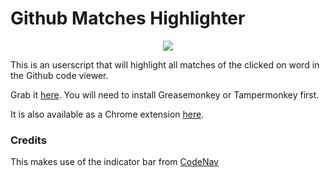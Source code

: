 Github Matches Highlighter
========================

<p align="center"><img src="https://cloud.githubusercontent.com/assets/1388219/5650909/b31e0a28-9670-11e4-819c-475950c731a4.PNG"></p>

This is an userscript that will highlight all matches of the clicked on word in the Github code viewer.

Grab it [here](https://openuserjs.org/scripts/chinhodado/Github_Matches_Highlighter). You will need to install Greasemonkey or Tampermonkey first.

It is also available as a Chrome extension [here](https://github.com/chinhodado/Github-Matches-Highlighter/releases).

### Credits
This makes use of the indicator bar from [CodeNav](https://github.com/typpo/codenav)
